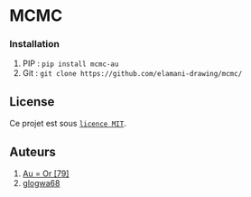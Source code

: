 # MCMC

### Installation

1. PIP : `pip install mcmc-au`
2. Git : `git clone https://github.com/elamani-drawing/mcmc/`

## License

Ce projet est sous [``licence MIT``](LICENSE).

## Auteurs

1. [Au = Or [79]](https://github.com/elamani-drawing)
2. [glogwa68](https://github.com/glogwa68)